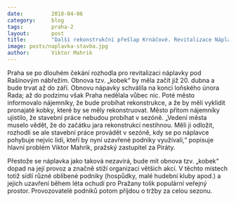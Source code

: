 ```yaml
---
date:         2018-04-06
category:     blog
tags:         praha-2
layout:       post
title:        "Další rekonstrukční přešlap Krnáčové. Revitalizace Náplavky během sezony" 
image: posts/naplavka-stavba.jpg
author:       Viktor Mahrik
---
```


Praha se po dlouhém čekání rozhodla pro revitalizaci náplavky pod Rašínovým nábřežím. Obnova tzv. „kobek“ by měla začít již 20. dubna a bude trvat až do září. Obnovu nápavky schválila na konci loňského února Rada; až do podzimu však Praha nedělala vůbec nic. Poté město informovalo nájemníky, že bude probíhat rekonstrukce, a že by měli vyklidit pronajaté kobky, které by se měly rekonstruovat. Město přitom nájemníky ujistilo, že stavební práce nebudou probíhat v sezóně. „Vedení města muselo vědět, že do začátku jara rekonstrukci nestihnou. Měli ji odložit, rozhodli se ale stavební práce provádět v sezóně, kdy se po náplavce pohybuje nejvíc lidí, kteří by nyní uzavřené podniky využívali,“ popisuje hlavní problém Viktor Mahrik, pražský zastupitel za Piráty. 

Přestože se náplavka jako taková nezavírá, bude mít obnova tzv. „kobek“ dopad na její provoz a značně stíží organizaci větších akcí. V těchto místech totiž sídlí různé oblíbené podniky (hospůdky, malé hudební kluby apod.) a jejich uzavření během léta ochudí pro Pražany tolik populární veřejný prostor. Provozovatelé podniků potom příjdou o tržby za celou sezonu.

